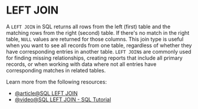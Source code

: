 # LEFT JOIN

A `LEFT JOIN` in SQL returns all rows from the left (first) table and the matching rows from the right (second) table. If there's no match in the right table, `NULL` values are returned for those columns. This join type is useful when you want to see all records from one table, regardless of whether they have corresponding entries in another table. `LEFT JOIN`s are commonly used for finding missing relationships, creating reports that include all primary records, or when working with data where not all entries have corresponding matches in related tables.

Learn more from the following resources:

- [@article@SQL LEFT JOIN](https://www.w3schools.com/sql/sql_join_left.asp)
- [@video@SQL LEFT JOIN - SQL Tutorial](https://www.youtube.com/watch?v=giKwmtsz1U8)
